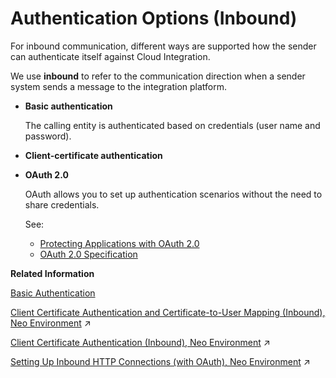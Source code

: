 <!-- loio5495ee0775004999a73ce72a074d6fc7 -->

# Authentication Options \(Inbound\)

For inbound communication, different ways are supported how the sender can authenticate itself against Cloud Integration.

We use **inbound** to refer to the communication direction when a sender system sends a message to the integration platform.

-   **Basic authentication**

    The calling entity is authenticated based on credentials \(user name and password\).

-   **Client-certificate authentication** 

-   **OAuth 2.0**

    OAuth allows you to set up authentication scenarios without the need to share credentials.

    See:

    -   [Protecting Applications with OAuth 2.0](https://help.hana.ondemand.com/help/frameset.htm?b7b589334d444293a2a91e0ef4234136.html)
    -   [OAuth 2.0 Specification](https://oauth.net/2/) 


**Related Information**  


[Basic Authentication](basic-authentication-2c4c2d9.md "Basic authentication allows a client to authenticate itself against the server based on user credentials.")

[Client Certificate Authentication and Certificate-to-User Mapping (Inbound), Neo Environment](https://help.sap.com/viewer/368c481cd6954bdfa5d0435479fd4eaf/IAT/en-US/4b5afdd6bcbd4bc8a3d50d9ad2ef6482.html "This option includes an authentication step based on a digital client certificate and the mapping of the certificate to a user.") :arrow_upper_right:

[Client Certificate Authentication (Inbound), Neo Environment](https://help.sap.com/viewer/368c481cd6954bdfa5d0435479fd4eaf/IAT/en-US/c1eeeab4877147ffa6a5997c76eaaaca.html "This option includes an authentication step based on a digital client certificate.") :arrow_upper_right:

[Setting Up Inbound HTTP Connections (with OAuth), Neo Environment](https://help.sap.com/viewer/368c481cd6954bdfa5d0435479fd4eaf/IAT/en-US/e5cb7ea5a4534c23bd88c16a51889a55.html "") :arrow_upper_right:

